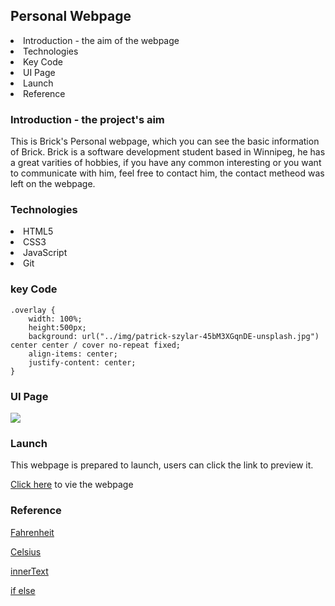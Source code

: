 
<h2>Personal Webpage</h2>

<li>Introduction - the aim of the webpage</li>
<li>Technologies</li>
<li>Key Code</li>
<li>UI Page</li>
<li>Launch</li>
<li>Reference</li>

<h3>Introduction - the project's aim</h3>
<p>
    This is Brick's Personal webpage, which you can see the basic information of Brick. Brick is a software development student based in Winnipeg, he has a great varities of hobbies, if you have any common interesting or you want to communicate with him, feel free to contact him, the contact metheod was left on the webpage. 
</p>


<h3>Technologies</h3>
<li>HTML5</li>
<li>CSS3</li>
<li>JavaScript</li>
<li>Git</li>

<h3>key Code</h3>

```
.overlay {
    width: 100%;
    height:500px;
    background: url("../img/patrick-szylar-45bM3XGqnDE-unsplash.jpg") center center / cover no-repeat fixed;
    align-items: center;
    justify-content: center;
}
```




<h3>UI Page</h3>
<img src="assets/img/UI Page.png">



<h3>Launch</h3>
<p>This webpage is prepared to launch, users can click the link to preview it.</p>
<a href="https://bricklai.github.io/Personal-Page/index.html">Click here</a> to vie the webpage

<h3>Reference</h3>
<p><a href="https://en.wikipedia.org/wiki/Fahrenheit">Fahrenheit</a></p>
<p><a href="https://en.wikipedia.org/wiki/Celsius">Celsius</a></p>
<p><a href="https://www.w3schools.com/jsref/prop_node_innertext.asp">innerText</a></p>
<p><a href="https://www.w3schools.com/js/js_if_else.asp">if else</a></p>
